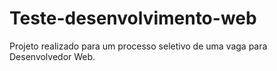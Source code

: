 # Teste-desenvolvimento-web
Projeto realizado para um processo seletivo de uma vaga para Desenvolvedor Web.
